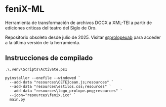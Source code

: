 # feniX-ML

Herramienta de transformación de archivos DOCX a XML-TEI a partir de ediciones críticas del teatro del Siglo de Oro.

Repositorio obsoleto desde julio de 2025. Visitar [@prolopeuab](https://github.com/prolope/feniX-ML) para acceder a la última versión de la herramienta.


## Instrucciones de compilado
```
.\.venv\Scripts\Activate.ps1
```

```
pyinstaller --onefile --windowed `
  --add-data "resources\CETEIcean.js;resources" `
  --add-data "resources\estilos.css;resources" `
  --add-data "resources\logo_prolope.png;resources" `
  --icon="resources\fenix.ico" `
  main.py
```
